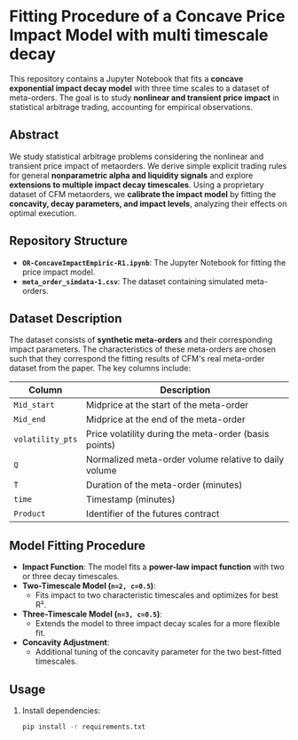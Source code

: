# Fitting Procedure of a Concave Price Impact Model with multi timescale decay

This repository contains a Jupyter Notebook that fits a **concave exponential impact decay model** with three time scales to a dataset of meta-orders. The goal is to study **nonlinear and transient price impact** in statistical arbitrage trading, accounting for empirical observations.

## Abstract
We study statistical arbitrage problems considering the nonlinear and transient price impact of metaorders. We derive simple explicit trading rules for general **nonparametric alpha and liquidity signals** and explore **extensions to multiple impact decay timescales**. Using a proprietary dataset of CFM metaorders, we **calibrate the impact model** by fitting the **concavity, decay parameters, and impact levels**, analyzing their effects on optimal execution.

## Repository Structure
- **`OR-ConcaveImpactEmpiric-R1.ipynb`**: The Jupyter Notebook for fitting the price impact model.
- **`meta_order_simdata-1.csv`**: The dataset containing simulated meta-orders.

## Dataset Description
The dataset consists of **synthetic meta-orders** and their corresponding impact parameters. The characteristics of these meta-orders are chosen such that they correspond the fitting results of CFM's real meta-order dataset from the paper. The key columns include:

| Column          | Description |
|----------------|------------|
| `Mid_start`    | Midprice at the start of the meta-order |
| `Mid_end`      | Midprice at the end of the meta-order |
| `volatility_pts` | Price volatility during the meta-order (basis points) |
| `Q`           | Normalized meta-order volume relative to daily volume |
| `T`           | Duration of the meta-order (minutes) |
| `time`        | Timestamp (minutes) |
| `Product`     | Identifier of the futures contract |

## Model Fitting Procedure
- **Impact Function**: The model fits a **power-law impact function** with two or three decay timescales.
- **Two-Timescale Model (`n=2, c=0.5`)**:
  - Fits impact to two characteristic timescales and optimizes for best R².
- **Three-Timescale Model (`n=3, c=0.5`)**:
  - Extends the model to three impact decay scales for a more flexible fit.
- **Concavity Adjustment**:
  - Additional tuning of the concavity parameter for the two best-fitted timescales.

## Usage
1. Install dependencies:
   ```bash
   pip install -r requirements.txt
